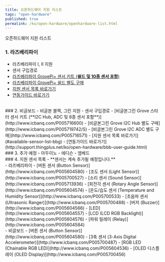 ```yaml
---
title: 오픈하드웨어 지원 리스트
tags: "open-hardware"
published: true
permalink: /ko/open-hardware/openhardware-list.html
---
```


오픈하드웨어 지원 리스트

### 1. 라즈베리파이
- 라즈베리파이 I, II 지원
- 센서 구입경로
 - [라즈베리파이 GrovePi+ 센서 키트 (**쉴드 및 10종 센서 포함**)](http://www.icbanq.com/P005700239)
 - [라즈베리파이 GrovePi+ 쉴드 별도 구매](http://www.icbanq.com/P005700248/S)
 - [지원 센서 목록 바로가기](#available-sensor-list-pi)
- [연동가이드 바로가기](http://support.thingplus.net/ko/open-hardware/raspberry-pi-user-guide.html)

<br/>
### 2. 비글보드
- 비글본 블랙, 그린 지원
- 센서 구입경로
 - [비글본그린 Grove 스타터 센서 키트 (**I2C Hub, ADC 및 8종 센서 포함**)](http://www.icbanq.com/P005716600)
 - [비글본그린 Grove I2C Hub 별도 구매](http://www.icbanq.com/P005719742/S)
 - [비글본그린 Grove I2C ADC 별도 구매](http://www.icbanq.com/P005716571)
 - [지원 센서 목록 바로가기](#available-sensor-list-bbg)
- [연동가이드 바로가기](http://support.thingplus.net/ko/open-hardware/bbb-user-guide.html)

<br/>
### 3. 추가 예정
- 아두이노
- 에디슨
- 엠베드

<br/>
### 4. 지원 센서 목록
- **센서는 계속 추가될 예정입니다.**

<div id='available-sensor-list-pi'></div>
- 라즈베리파이
 - [버튼 센서 (Button Sensor)](http://www.icbanq.com/P005604580)
 - [조도 센서 (Light Sensor)](http://www.icbanq.com/P005700527)
 - [소리 센서 (Sound Sensor)](http://www.icbanq.com/P005713936)
 - [회전각 센서 (Rotary Angle Sensor)](http://www.icbanq.com/P005604574)
 - [온도/습도 센서 (Temperature and Humidity Sensor)](http://www.icbanq.com/P005700533)
 - [초음파 센서 (Ultrasonic Ranger)](http://www.icbanq.com/P005700488)
 - [버저 (Buzzer)](http://www.icbanq.com/P005604566)
 - [LED](http://www.icbanq.com/P005604557)
 - [LCD (LCD RGB Backlight)](http://www.icbanq.com/P005604576)
 - [파워 릴레이 (Relay)](http://www.icbanq.com/P005604584)

<div id='available-sensor-list-bbg'></div>
- 비글보드
 - [버튼 센서 (Button Sensor)](http://www.icbanq.com/P005604580)
 - [3축 센서 (3-Axis Digital Accelerometer)](http://www.icbanq.com/P005700487)
 - [RGB LED (Chainable RGB LED)](http://www.icbanq.com/P005604536)
 - [OLED 디스플레이 (OLED Display)](http://www.icbanq.com/P005700456)